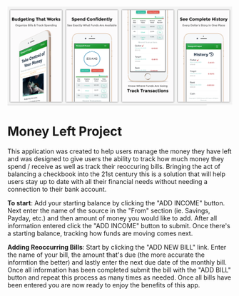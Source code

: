 <img src="./static/images/app_layouts.png" alt="Application snapshots">

# Money Left Project
This application was created to help users manage the money they have left and was designed to give users the ability to track how much money they spend / receive as well as track their reoccuring bills.
Bringing the act of balancing a checkbook into the 21st century this is a solution that will help users stay up to date with all their financial needs without needing a connection to their bank account.

<strong>To start</strong>: Add your starting balance by clicking the "ADD INCOME" button. Next enter the name of the source in the "From" section (ie. Savings, Payday, etc.) and then amount of money you would like to add. After all information entered click the "ADD INCOME" button to submit. Once there's a starting balance, tracking how funds are moving comes next.

<strong>Adding Reoccurring Bills</strong>: Start by clicking the "ADD NEW BILL" link. Enter the name of your bill, the amount that's due (the more accurate the informtion the better) and lastly enter the next due date of the monthly bill. Once all information has been completed submit the bill with the "ADD BILL" button and repeat this process as many times as needed. Once all bills have been entered you are now ready to enjoy the benefits of this app.
